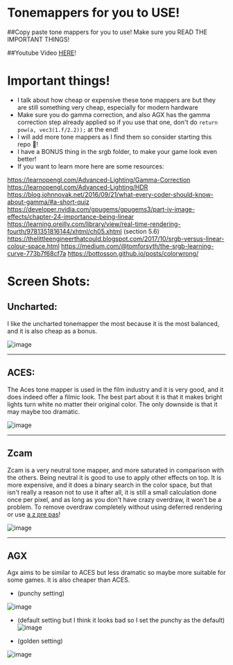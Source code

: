 # Tonemappers for you to USE!

##Copy paste tone mappers for you to use! Make sure you READ THE IMPORTANT THINGS!

##Youtube Video [HERE]()!

# Important things!

- I talk about how cheap or expensive these tone mappers are but they are still something very cheap, especially for modern hardware
- Make sure you do gamma correction, and also AGX has the gamma correction step already applied so if you use that one, don't do ```return pow(a, vec3(1.f/2.2));``` at the end!
- I will add more tone mappers as I find them so consider starting this repo 💪!
- I have a BONUS thing in the srgb folder, to make your game look even better!
- If you want to learn more here are some resources:

https://learnopengl.com/Advanced-Lighting/Gamma-Correction
https://learnopengl.com/Advanced-Lighting/HDR
https://blog.johnnovak.net/2016/09/21/what-every-coder-should-know-about-gamma/#a-short-quiz
https://developer.nvidia.com/gpugems/gpugems3/part-iv-image-effects/chapter-24-importance-being-linear
https://learning.oreilly.com/library/view/real-time-rendering-fourth/9781351816144/xhtml/ch05.xhtml (section 5.6)
https://thelittleengineerthatcould.blogspot.com/2017/10/srgb-versus-linear-colour-space.html
https://medium.com/@tomforsyth/the-srgb-learning-curve-773b7f68cf7a
https://bottosson.github.io/posts/colorwrong/


# Screen Shots:

## Uncharted:
I like the uncharted tonemapper the most because it is the most balanced, and it is also cheap as a bonus.

![image](https://github.com/user-attachments/assets/08230773-2fcf-4d07-9b8d-d60ce6c62b3a)

---


## ACES:
The Aces tone mapper is used in the film industry and it is very good, and it does indeed offer a filmic look. The best part about it is that it makes bright lights turn white no matter their original color.
The only downside is that it may maybe too dramatic.

![image](https://github.com/user-attachments/assets/222ad022-6c8b-4b1f-868f-e815be303cab)

---


## Zcam
Zcam is a very neutral tone mapper, and more saturated in comparison with the others. Being neutral it is good to use to apply other effects on top.
It is more expensive, and it does a binary search in the color space, but that isn't really a reason not to use it after all, it is still a small calculation done once per pixel, and as long as you don't have
crazy overdraw, it won't be a problem. To remove overdraw completely without using deferred rendering or use [a z pre pas](https://www.youtube.com/watch?v=yUUh5N2ZYHA)!

![image](https://github.com/user-attachments/assets/55048704-4feb-453e-869a-6408d75368e3)

---

## AGX
Agx aims to be similar to ACES but less dramatic so maybe more suitable for some games. It is also cheaper than ACES.


- (punchy setting)

![image](https://github.com/user-attachments/assets/24776302-1468-4239-9041-7fe61a2ce3a5)

- (default setting but I think it looks bad so I set the punchy as the default)
![image](https://github.com/user-attachments/assets/ffca46db-9a2b-4c1e-b2fe-3623a3123bb5)

- (golden setting)

![image](https://github.com/user-attachments/assets/5efb56d7-1244-49d9-9c52-19464ee3f919)






